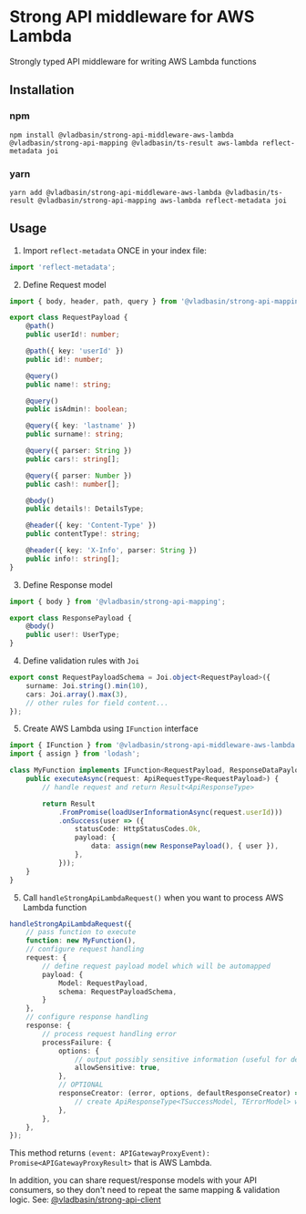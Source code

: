 # Strong API middleware for AWS Lambda

Strongly typed API middleware for writing AWS Lambda functions

## Installation

### npm

`npm install @vladbasin/strong-api-middleware-aws-lambda @vladbasin/strong-api-mapping @vladbasin/ts-result aws-lambda reflect-metadata joi`

### yarn

`yarn add @vladbasin/strong-api-middleware-aws-lambda @vladbasin/ts-result @vladbasin/strong-api-mapping aws-lambda reflect-metadata joi`

## Usage

1. Import `reflect-metadata` ONCE in your index file:

```typescript
import 'reflect-metadata';
```

2. Define Request model

```typescript
import { body, header, path, query } from '@vladbasin/strong-api-mapping';

export class RequestPayload {
    @path()
    public userId!: number;

    @path({ key: 'userId' })
    public id!: number;

    @query()
    public name!: string;

    @query()
    public isAdmin!: boolean;

    @query({ key: 'lastname' })
    public surname!: string;

    @query({ parser: String })
    public cars!: string[];

    @query({ parser: Number })
    public cash!: number[];

    @body()
    public details!: DetailsType;

    @header({ key: 'Content-Type' })
    public contentType!: string;

    @header({ key: 'X-Info', parser: String })
    public info!: string[];
}
```

3. Define Response model

```typescript
import { body } from '@vladbasin/strong-api-mapping';

export class ResponsePayload {
    @body()
    public user!: UserType;
}
```

4. Define validation rules with `Joi`

```typescript
export const RequestPayloadSchema = Joi.object<RequestPayload>({
    surname: Joi.string().min(10),
    cars: Joi.array().max(3),
    // other rules for field content...
});
```

5. Create AWS Lambda using `IFunction` interface

```typescript
import { IFunction } from '@vladbasin/strong-api-middleware-aws-lambda';
import { assign } from 'lodash';

class MyFunction implements IFunction<RequestPayload, ResponseDataPayload> {
    public executeAsync(request: ApiRequestType<RequestPayload>) {
        // handle request and return Result<ApiResponseType>

        return Result
            .FromPromise(loadUserInformationAsync(request.userId)))
            .onSuccess(user => ({
                statusCode: HttpStatusCodes.Ok,
                payload: {
                    data: assign(new ResponsePayload(), { user }),
                },
            }));
    }
}
```

5. Call `handleStrongApiLambdaRequest()` when you want to process AWS Lambda function

```typescript
handleStrongApiLambdaRequest({
    // pass function to execute
    function: new MyFunction(),
    // configure request handling
    request: {
        // define request payload model which will be automapped
        payload: {
            Model: RequestPayload,
            schema: RequestPayloadSchema,
        }
    },
    // configure response handling
    response: {
        // process request handling error
        processFailure: {
            options: {
                // output possibly sensitive information (useful for debugging)
                allowSensitive: true,
            },
            // OPTIONAL
            responseCreator: (error, options, defaultResponseCreator) => { 
                // create ApiResponseType<TSuccessModel, TErrorModel> when error happens (by default done by this library automatically)
            },
        },
    },
});
```

This method returns `(event: APIGatewayProxyEvent): Promise<APIGatewayProxyResult>` that is AWS Lambda.

In addition, you can share request/response models with your API consumers, so they don't need to repeat the same mapping & validation logic. See: [@vladbasin/strong-api-client](https://github.com/vladbasin/strong-api-client)